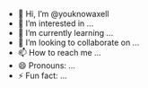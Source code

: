 - 👋 Hi, I’m @youknowaxell
- 👀 I’m interested in ...
- 🌱 I’m currently learning ...
- 💞️ I’m looking to collaborate on ...
- 📫 How to reach me ...
- 😄 Pronouns: ...
- ⚡ Fun fact: ...

<!---
youknowaxell/youknowaxell is a ✨ special ✨ repository because its `README.md` (this file) appears on your GitHub profile.
You can click the Preview link to take a look at your changes.
--->
